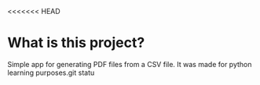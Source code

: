 <<<<<<< HEAD

# What is this project?

Simple app for generating PDF files from a CSV file. It was made for python learning purposes.git statu